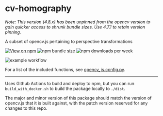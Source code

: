 # cv-homography

_Note: This version (4.8.x) has been unpinned from the opencv version to gain quicker access to shrunk bundle sizes. Use 4.7.1 to retain version pinning._

A subset of opencv.js pertaining to perspective transformations

[![View on npm](https://img.shields.io/npm/v/cv-homography)](https://www.npmjs.org/package/cv-homography)
![npm bundle size](https://img.shields.io/bundlephobia/minzip/cv-homography)
![npm downloads per week](https://img.shields.io/npm/dw/cv-homography)

![example workflow](https://github.com/ashwhall/cv-homography/actions/workflows/build-and-publish.yml/badge.svg)

For a list of the included functions, see [opencv_js.config.py](opencv_js.config.py).

---

Uses Github Actions to build and deploy to npm, but you can run `build_with_docker.sh` to build the package locally to `./dist`.

The major and minor version of this package should match the version of opencv.js that it is built against, with the patch version reserved for any changes to this repo.
